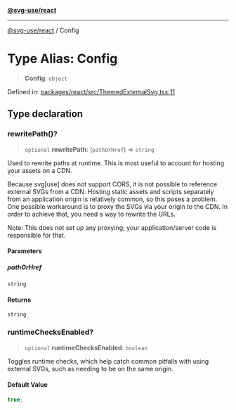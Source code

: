 [**@svg-use/react**](../README.md)

---

[@svg-use/react](../README.md) / Config

# Type Alias: Config

> **Config**: `object`

Defined in:
[packages/react/src/ThemedExternalSvg.tsx:11](https://github.com/fpapado/svg-use/blob/main/packages/react/src/ThemedExternalSvg.tsx#L11)

## Type declaration

### rewritePath()?

> `optional` **rewritePath**: (`pathOrHref`) => `string`

Used to rewrite paths at runtime. This is most useful to account for hosting
your assets on a CDN.

Because svg[use] does not support CORS, it is not possible to reference external
SVGs from a CDN. Hosting static assets and scripts separately from an
application origin is relatively common, so this poses a problem. One possible
workaround is to proxy the SVGs via your origin to the CDN. In order to achieve
that, you need a way to rewrite the URLs.

Note: This does not set up any proxying; your application/server code is
responsible for that.

#### Parameters

##### pathOrHref

`string`

#### Returns

`string`

### runtimeChecksEnabled?

> `optional` **runtimeChecksEnabled**: `boolean`

Toggles runtime checks, which help catch common pitfalls with using external
SVGs, such as needing to be on the same origin.

#### Default Value

```ts
true;
```

